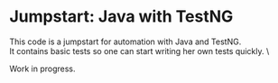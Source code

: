 # Jumpstart: Java with TestNG
This code is a jumpstart for automation with Java and TestNG. \
It contains basic tests so one can start writing her own tests quickly. \

Work in progress.
